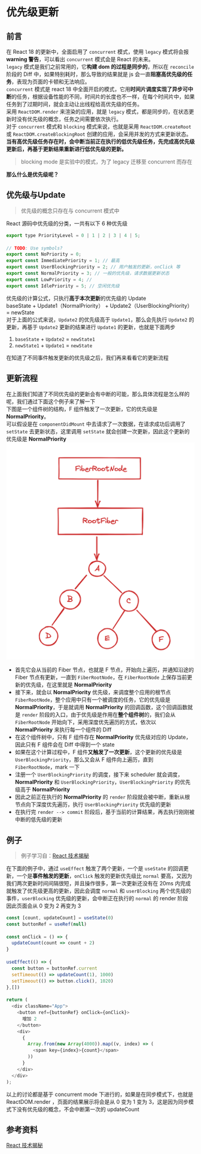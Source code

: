 
# 优先级更新
## 前言

在 React 18 的更新中，全面启用了 `concurrent` 模式，使用 `legacy` 模式将会报 **warning 警告**，可以看出 `concurrent` 模式会是 React 的未来。<br />
`legacy` 模式是我们之前常用的，它**构建 dom 的过程是同步的**，所以在 `reconcile` 阶段的 Diff 中，如果特别耗时，那么导致的结果就是 js 会一直**阻塞高优先级的任务**，表现为页面的卡顿和无法响应。<br />`concurrent` 模式是 react 18 中全面开启的模式，它用**时间片调度实现了异步可中断**的任务，根据设备性能的不同，时间片的长度也不一样，在每个时间片中，如果任务到了过期时间，就会主动让出线程给高优先级的任务。<br />采用 `ReactDOM.render` 来渲染的应用，就是 `legacy` 模式，都是同步的，在状态更新时没有优先级的概念，任务之间需要依次执行。<br />对于 `concurrent` 模式和 `blocking` 模式来说，也就是采用 `ReactDOM.createRoot` 或 `ReactDOM.createBlockingRoot` 创建的应用，会采用并发的方式来更新状态。**当有高优先级任务存在时，会中断当前正在执行的低优先级任务，先完成高优先级更新后，再基于更新结果重新进行低优先级的更新。**

> blocking mode 是实验中的模式，为了 legacy 迁移至 concurrent 而存在

**那么什么是优先级呢？**
## 优先级与Update

> 优先级的概念只存在与 concurrent 模式中

React 源码中优先级的分类，一共有以下 6 种优先级

```javascript
export type PriorityLevel = 0 | 1 | 2 | 3 | 4 | 5;

// TODO: Use symbols?
export const NoPriority = 0;
export const ImmediatePriority = 1; // 最高
export const UserBlockingPriority = 2; // 用户触发的更新，onClick 等
export const NormalPriority = 3; // 一般的优先级，请求数据更新状态
export const LowPriority = 4; // 
export const IdlePriority = 5; // 空闲优先级
```

优先级的计算公式，只执行**高于本次更新**的优先级的 Update<br />baseState + Update1（NormalPriority） + Update2（UserBlockingPriority） = newState<br />对于上面的公式来说，`Update2` 的优先级高于 `Update1`，那么会先执行 `Update2` 的更新，再基于 `Update2` 更新的结果进行 `Update1` 的更新，也就是下面两步

1. `baseState` + `Update2` = `newState1`
1. `newState1` + `Update1` = `newState`

在知道了不同事件触发更新的优先级之后，我们再来看看它的更新流程

## 更新流程

在上面我们知道了不同优先级的更新会有中断的可能，那么具体流程是怎么样的呢，我们通过下面这个例子来了解一下<br />下图是一个组件树的结构，F 组件触发了一次更新，它的优先级是 **NormalPriority**。<br />可以假设是在 `componentDidMount` 中去请求了一次数据，在请求成功后调用了 `setState` 去更新状态，这里调用 `setState` 就会创建一次更新，因此这个更新的优先级是 **NormalPriority**<br />![image.png](/img/update/second/tree.png)

- 首先它会从当前的 Fiber 节点，也就是 F 节点，开始向上遍历，并通知沿途的 Fiber 节点有更新，一直到 `FiberRootNode`，在 `FiberRootNode` 上保存当前更新的优先级，在这里就是 **NormalPriority**
- 接下来，就会以 **NormalPriority** 优先级，来调度整个应用的根节点 `FiberRootNode`，整个应用中只有一个被调度的任务，它的优先级是 **NormalPriority**，于是就调用 **NormalPriority** 的回调函数，这个回调函数就是 `render` 阶段的入口，由于优先级是作用在**整个组件树**的，我们会从 `FiberRootNode` 开始向下，采用深度优先遍历的方式，依次以 **NormalPriority** 来执行每一个组件的 Diff 
- 在这个组件树中，只有 F 组件存在 **NormalPriority**  优先级对应的 Update，因此只有 F 组件会在 Diff 中得到一个 state
- 如果在这个计算过程中，F 组件**又触发了一次更新**，这个更新的优先级是 `UserBlockingPriority`，那么又会从 F 组件向上遍历，直到 `FiberRootNode`，mark 一下
- 注册一个 `UserBlockingPriority` 的调度，接下来 scheduler 就会调度，**NormalPriority** 和 `UserBlockingPriority`，`UserBlockingPriority` 的优先级高于 **NormalPriority** 
- 因此之前正在执行的 **NormalPriority** 的 `render` 阶段就会被中断，重新从根节点向下深度优先遍历，执行 `UserBlockingPriority` 优先级的更新
- 在执行完 `render --> commit` 阶段后，基于当前的计算结果，再去执行刚刚被中断的低先级的更新

## 例子

> 例子学习自：[React 技术揭秘](https://react.iamkasong.com/)

在下面的例子中，通过 `useEffect` 触发了两个更新，一个是 `useState` 的回调更新，一个是**事件触发的更新**，`onClick` 触发的更新优先级比 `normal` 要高，又因为我们两次更新时间间隔很短，并且操作很多，第一次更新还没有在 20ms 内完成就触发了优先级更高的更新，因此会调度 `normal` 和 `userBlocking` 两个优先级的事件，`userBlocking` 优先级的更新，会中断正在执行的 `normal` 的 render 阶段<br />因此页面会从 0 变为 2 再变为 3 

```javascript
const [count, updateCount] = useState(0)
const buttonRef = useRef(null)

const onClick = () => {
  updateCount(count => count + 2)
}

useEffect(() => {
  const button = buttonRef.current
  setTimeout(() => updateCount(1), 1000)
  setTimeout(() => button.click(), 1020)
},[])

return (
  <div className="App">
    <button ref={buttonRef} onClick={onClick}>
      增加 2
    </button>
    <div>
      {
        Array.from(new Array(4000)).map((v, index) => (
          <span key={index}>{count}</span>
        ))
      }
    </div>
  </div>
);
```

以上的讨论都是基于 concurrent mode 下进行的，如果是在同步模式下，也就是 ReactDOM.render ，页面的结果展示将会是从 0 变为 1 变为 3，这是因为同步模式下没有优先级的概念，不会中断第一次的 updateCount

## 参考资料

[React 技术揭秘](https://react.iamkasong.com/)